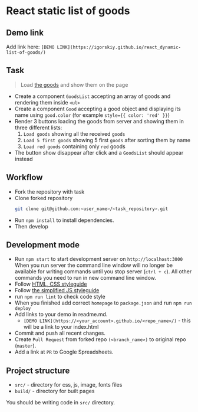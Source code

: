 # React static list of goods

## Demo link
Add link here: `[DEMO LINK](https://igorskiy.github.io/react_dynamic-list-of-goods/)`

## Task
> Load [the goods](https://mate-academy.github.io/react_dynamic-list-of-goods/goods.json) and show them on the page

- Create a component `GoodsList` accepting an array of goods and rendering them inside `<ul>`
- Create a component `Good` accepting a good object and displaying its name using `good.color`
  (for example `style={{ color: 'red' }}`)
- Render 3 buttons loading the goods from server and showing them in three different lists:
    1. `Load goods` showing all the received `goods`
    1. `Load 5 first goods` showing 5 first `goods` after sorting them by name
    1. `Load red goods` containing only `red` goods
- The button show disappear after click and a `GoodsList` should appear instead

## Workflow
- Fork the repository with task
- Clone forked repository
    ```bash
    git clone git@github.com:<user_name>/<task_repository>.git
    ```
- Run `npm install` to install dependencies.
- Then develop

## Development mode
- Run `npm start` to start development server on `http://localhost:3000`
    When you run server the command line window will no longer be available for
    writing commands until you stop server (`ctrl + c`). All other commands you
    need to run in new command line window.
- Follow [HTML, CSS styleguide](https://mate-academy.github.io/style-guides/htmlcss.html)
- Follow [the simplified JS styleguide](https://mate-academy.github.io/style-guides/javascript-standard-modified)
- run `npm run lint` to check code style
- When you finished add correct `homepage` to `package.json` and run `npm run deploy`
- Add links to your demo in readme.md.
  - `[DEMO LINK](https://<your_account>.github.io/<repo_name>/)` - this will be a
  link to your index.html
- Commit and push all recent changes.
- Create `Pull Request` from forked repo `(<branch_name>)` to original repo
(`master`).
- Add a link at `PR` to Google Spreadsheets.

## Project structure
- `src/` - directory for css, js, image, fonts files
- `build/` - directory for built pages

You should be writing code in `src/` directory.
